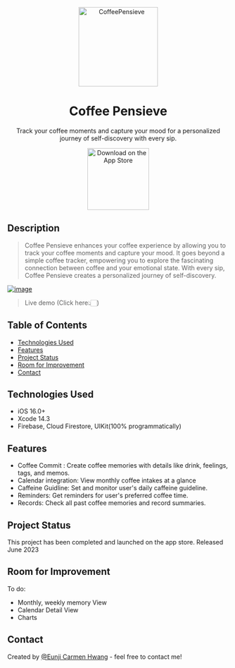 <p align="center">
  <a href="https://www.coffeepensieve.com/"> 
    <img alt="CoffeePensieve" title="CoffeePensieve" src="https://velog.velcdn.com/images/carminchameleon/post/1e6591d3-e2ab-45a7-a095-37fa970a2852/image.png" width="180">
  </a>
</p>
<h1 align="center">Coffee Pensieve</h1>

<p align="center">
Track your coffee moments and capture your mood for a personalized journey of self-discovery with every sip.
</p>

<p align="center">
  <a href="https://apps.apple.com/au/app/coffee-pensieve/id6450377151">
    <img alt="Download on the App Store" title="App Store" src="http://i.imgur.com/0n2zqHD.png" width="140">
  </a>
</p>

## Description
> Coffee Pensieve enhances your coffee experience by allowing you to track your coffee moments and capture your mood. It goes beyond a simple coffee tracker, empowering you to explore the fascinating connection between coffee and your emotional state. With every sip, Coffee Pensieve creates a personalized journey of self-discovery. <br>
> 
[![image](https://velog.velcdn.com/images/carminchameleon/post/7eb8eda1-4a45-4393-ba59-5d9cb7c94316/image.png)](https://youtu.be/UBnTo2mxjRQ)
> Live demo (Click here👆🏻)


## Table of Contents
* [Technologies Used](#technologies-used)
* [Features](#features)
* [Project Status](#project-status)
* [Room for Improvement](#room-for-improvement)
* [Contact](#contact)
<!-- * [License](#license) -->


<!--## General Information -->
<!-- - Provide general information about your project here. -->
<!--- What problem does it (intend to) solve?-->
<!--- What is the purpose of your project?-->
<!--- Why did you undertake it?-->
<!-- You don't have to answer all the questions - just the ones relevant to your project. -->


## Technologies Used
- iOS 16.0+ 
- Xcode 14.3
- Firebase, Cloud Firestore, UIKit(100% programmatically)

## Features
- Coffee Commit : Create coffee memories with details like drink, feelings, tags, and memos.
- Calendar integration: View monthly coffee intakes at a glance
- Caffeine Guidline: Set and monitor user's daily caffeine guideline.
- Reminders: Get reminders for user's preferred coffee time.
- Records: Check all past coffee memories and record summaries.

## Project Status
This project has been completed and launched on the app store.
Released June 2023

## Room for Improvement

To do:
- Monthly, weekly memory View
- Calendar Detail View
- Charts

## Contact
Created by [@Eunji Carmen Hwang](https://www.coffeepensieve.com/help) - feel free to contact me!


<!-- Optional -->
<!-- ## License -->
<!-- This project is open source and available under the [... License](). -->

<!-- You don't have to include all sections - just the one's relevant to your project -->
